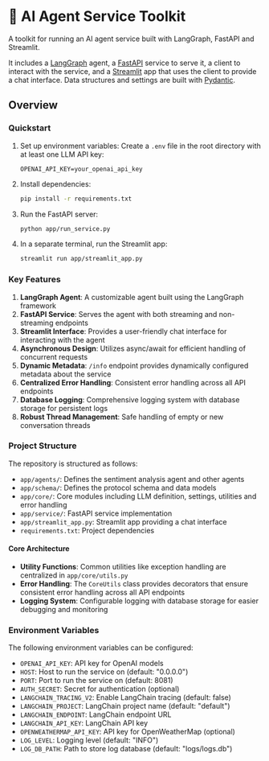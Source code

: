 # 🧰 AI Agent Service Toolkit

A toolkit for running an AI agent service built with LangGraph, FastAPI and Streamlit.

It includes a [LangGraph](https://langchain-ai.github.io/langgraph/) agent, a [FastAPI](https://fastapi.tiangolo.com/) service to serve it, a client to interact with the service, and a [Streamlit](https://streamlit.io/) app that uses the client to provide a chat interface. Data structures and settings are built with [Pydantic](https://github.com/pydantic/pydantic).

## Overview

### Quickstart

1. Set up environment variables:
   Create a `.env` file in the root directory with at least one LLM API key:
   ```
   OPENAI_API_KEY=your_openai_api_key
   ```

2. Install dependencies:
   ```sh
   pip install -r requirements.txt
   ```

3. Run the FastAPI server:
   ```sh
   python app/run_service.py
   ```

4. In a separate terminal, run the Streamlit app:
   ```sh
   streamlit run app/streamlit_app.py
   ```

### Key Features

1. **LangGraph Agent**: A customizable agent built using the LangGraph framework
2. **FastAPI Service**: Serves the agent with both streaming and non-streaming endpoints
3. **Streamlit Interface**: Provides a user-friendly chat interface for interacting with the agent
4. **Asynchronous Design**: Utilizes async/await for efficient handling of concurrent requests
5. **Dynamic Metadata**: `/info` endpoint provides dynamically configured metadata about the service
6. **Centralized Error Handling**: Consistent error handling across all API endpoints
7. **Database Logging**: Comprehensive logging system with database storage for persistent logs
8. **Robust Thread Management**: Safe handling of empty or new conversation threads

### Project Structure

The repository is structured as follows:

- `app/agents/`: Defines the sentiment analysis agent and other agents
- `app/schema/`: Defines the protocol schema and data models
- `app/core/`: Core modules including LLM definition, settings, utilities and error handling
- `app/service/`: FastAPI service implementation
- `app/streamlit_app.py`: Streamlit app providing a chat interface
- `requirements.txt`: Project dependencies

#### Core Architecture

- **Utility Functions**: Common utilities like exception handling are centralized in `app/core/utils.py`
- **Error Handling**: The `CoreUtils` class provides decorators that ensure consistent error handling across all API endpoints
- **Logging System**: Configurable logging with database storage for easier debugging and monitoring

### Environment Variables

The following environment variables can be configured:

- `OPENAI_API_KEY`: API key for OpenAI models
- `HOST`: Host to run the service on (default: "0.0.0.0")
- `PORT`: Port to run the service on (default: 8081)
- `AUTH_SECRET`: Secret for authentication (optional)
- `LANGCHAIN_TRACING_V2`: Enable LangChain tracing (default: false)
- `LANGCHAIN_PROJECT`: LangChain project name (default: "default")
- `LANGCHAIN_ENDPOINT`: LangChain endpoint URL
- `LANGCHAIN_API_KEY`: LangChain API key
- `OPENWEATHERMAP_API_KEY`: API key for OpenWeatherMap (optional)
- `LOG_LEVEL`: Logging level (default: "INFO")
- `LOG_DB_PATH`: Path to store log database (default: "logs/logs.db")

